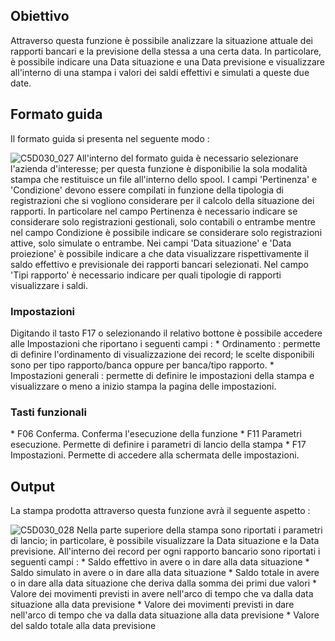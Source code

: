 ## Obiettivo
Attraverso questa funzione è possibile analizzare la situazione attuale dei rapporti bancari e la previsione della stessa a una certa data. In particolare, è possibile indicare una Data situazione e una Data previsione e visualizzare all'interno di una stampa i valori dei saldi effettivi e simulati a queste due date.

## Formato guida
Il formato guida si presenta nel seguente modo : 

![C5D030_027](http://localhost:3000/immagini/MBDOC_OGG-P_C5NOXB0/C5D030_027.png)
All'interno del formato guida è necessario selezionare l'azienda d'interesse; per questa funzione è disponibilie la sola modalità stampa che restituisce un file all'interno dello spool.
I campi 'Pertinenza' e 'Condizione' devono essere compilati in funzione della tipologia di registrazioni che si vogliono considerare per il calcolo della situazione dei rapporti. In particolare nel campo Pertinenza è necessario indicare se considerare solo registrazioni gestionali, solo contabili o entrambe mentre nel campo Condizione è possibile indicare se considerare solo registrazioni attive, solo simulate o entrambe.
Nei campi 'Data situazione' e 'Data proiezione' è possibile indicare a che data visualizzare rispettivamente il saldo effettivo e previsionale dei rapporti bancari selezionati.
Nel campo 'Tipi rapporto' è necessario indicare per quali tipologie di rapporti visualizzare i saldi.

### Impostazioni
Digitando il tasto F17 o selezionando il relativo bottone è possibile accedere alle Impostazioni che riportano i seguenti campi : 
 \* Ordinamento :  permette di definire l'ordinamento di visualizzazione dei record; le scelte disponibili sono per tipo rapporto/banca oppure per banca/tipo rapporto.
 \* Impostazioni generali : permette di definire le impostazioni della stampa e visualizzare o meno a inizio stampa la pagina delle impostazioni.

### Tasti funzionali
\* F06 Conferma. Conferma l'esecuzione della funzione
\* F11 Parametri esecuzione. Permette di definire i parametri di lancio della stampa
\* F17 Impostazioni. Permette di accedere alla schermata delle impostazioni.

## Output
La stampa prodotta attraverso questa funzione avrà il seguente aspetto : 

![C5D030_028](http://localhost:3000/immagini/MBDOC_OGG-P_C5NOXB0/C5D030_028.png)
Nella parte superiore della stampa sono riportati i parametri di lancio; in particolare, è possibile visualizzare la Data situazione e la Data previsione.
All'interno dei record per ogni rapporto bancario sono riportati i seguenti campi : 
 \* Saldo effettivo in avere o in dare alla data situazione
 \* Saldo simulato in avere o in dare alla data situazione
 \* Saldo totale in avere o in dare alla data situazione che deriva dalla somma dei primi due valori
 \* Valore dei movimenti previsti in avere nell'arco di tempo che va dalla data situazione alla data previsione
 \* Valore dei movimenti previsti in dare nell'arco di tempo che va dalla data situazione alla data previsione
 \* Valore del saldo totale alla data previsione
